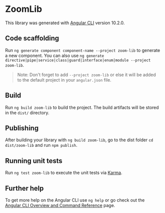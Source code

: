 # ZoomLib

This library was generated with [Angular CLI](https://github.com/angular/angular-cli) version 10.2.0.

## Code scaffolding

Run `ng generate component component-name --project zoom-lib` to generate a new component. You can also use `ng generate directive|pipe|service|class|guard|interface|enum|module --project zoom-lib`.
> Note: Don't forget to add `--project zoom-lib` or else it will be added to the default project in your `angular.json` file. 

## Build

Run `ng build zoom-lib` to build the project. The build artifacts will be stored in the `dist/` directory.

## Publishing

After building your library with `ng build zoom-lib`, go to the dist folder `cd dist/zoom-lib` and run `npm publish`.

## Running unit tests

Run `ng test zoom-lib` to execute the unit tests via [Karma](https://karma-runner.github.io).

## Further help

To get more help on the Angular CLI use `ng help` or go check out the [Angular CLI Overview and Command Reference](https://angular.io/cli) page.

